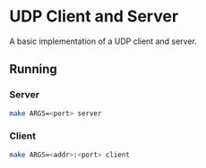 # UDP Client and Server

A basic implementation of a UDP client and server.

## Running

### Server

```bash
make ARGS=<port> server
```

### Client

```bash
make ARGS=<addr>:<port> client
```
